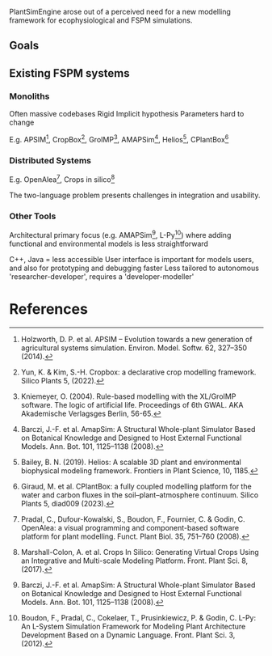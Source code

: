 
PlantSimEngine arose out of a perceived need for a new modelling framework for ecophysiological and FSPM simulations.

## Goals

## Existing FSPM systems

### Monoliths

Often massive codebases
Rigid
Implicit hypothesis
Parameters hard to change

E.g. APSIM[^1], CropBox[^2], GroIMP[^3], AMAPSim[^4], Helios[^5], CPlantBox[^6]

### Distributed Systems

E.g. OpenAlea[^7], Crops in silico[^8]

The two-language problem presents challenges in integration and usability.

### Other Tools

Architectural primary focus (e.g. AMAPSim[^4], L-Py[^9]) where adding functional and environmental models is less straightforward

C++, Java = less accessible
User interface is important for models users, and also for prototyping and debugging faster
Less tailored to autonomous 'researcher-developer', requires a 'developer-modeller'

# References

[^1]: Holzworth, D. P. et al. APSIM – Evolution towards a new generation of agricultural systems simulation. Environ. Model. Softw. 62, 327–350 (2014).
[^2]: Yun, K. & Kim, S.-H. Cropbox: a declarative crop modelling framework. Silico Plants 5, (2022).
[^3]: Kniemeyer, O. (2004). Rule-based modelling with the XL/GroIMP software. The logic of artificial life. Proceedings of 6th GWAL. AKA Akademische Verlagsges Berlin, 56-65.
[^4]: Barczi, J.-F. et al. AmapSim: A Structural Whole-plant Simulator Based on Botanical Knowledge and Designed to Host External Functional Models. Ann. Bot. 101, 1125–1138 (2008).
[^5]: Bailey, B. N. (2019). Helios: A scalable 3D plant and environmental biophysical modeling framework. Frontiers in Plant Science, 10, 1185.
[^6]: Giraud, M. et al. CPlantBox: a fully coupled modelling platform for the water and carbon fluxes in the soil–plant–atmosphere continuum. Silico Plants 5, diad009 (2023).
[^7]: Pradal, C., Dufour-Kowalski, S., Boudon, F., Fournier, C. & Godin, C. OpenAlea: a visual programming and component-based software platform for plant modelling. Funct. Plant Biol. 35, 751–760 (2008).
[^8]: Marshall-Colon, A. et al. Crops In Silico: Generating Virtual Crops Using an Integrative and Multi-scale Modeling Platform. Front. Plant Sci. 8, (2017).
[^9]: Boudon, F., Pradal, C., Cokelaer, T., Prusinkiewicz, P. & Godin, C. L-Py: An L-System Simulation Framework for Modeling Plant Architecture Development Based on a Dynamic Language. Front. Plant Sci. 3, (2012).